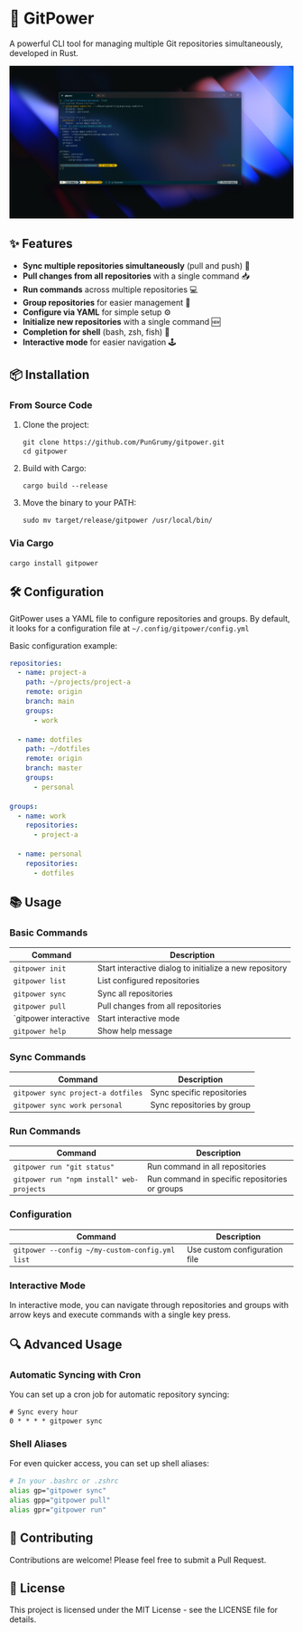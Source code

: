 # 🚀 GitPower

A powerful CLI tool for managing multiple Git repositories simultaneously, developed in Rust.

![Preview](./public/preview.png)

## ✨ Features

- **Sync multiple repositories simultaneously** (pull and push) 🔄
- **Pull changes from all repositories** with a single command 📥
- **Run commands** across multiple repositories 💻
- **Group repositories** for easier management 📁
- **Configure via YAML** for simple setup ⚙️
- **Initialize new repositories** with a single command 🆕
- **Completion for shell** (bash, zsh, fish) 🐚
- **Interactive mode** for easier navigation 🕹️

## 📦 Installation

### From Source Code

1. Clone the project:

   ```
   git clone https://github.com/PunGrumy/gitpower.git
   cd gitpower
   ```

2. Build with Cargo:

   ```
   cargo build --release
   ```

3. Move the binary to your PATH:

   ```
   sudo mv target/release/gitpower /usr/local/bin/
   ```

### Via Cargo

```
cargo install gitpower
```

## 🛠️ Configuration

GitPower uses a YAML file to configure repositories and groups. By default, it looks for a configuration file at `~/.config/gitpower/config.yml`

Basic configuration example:

```yaml
repositories:
  - name: project-a
    path: ~/projects/project-a
    remote: origin
    branch: main
    groups:
      - work

  - name: dotfiles
    path: ~/dotfiles
    remote: origin
    branch: master
    groups:
      - personal

groups:
  - name: work
    repositories:
      - project-a

  - name: personal
    repositories:
      - dotfiles
```

## 📚 Usage

### Basic Commands

| Command               | Description                                             |
| --------------------- | ------------------------------------------------------- |
| `gitpower init`       | Start interactive dialog to initialize a new repository |
| `gitpower list`       | List configured repositories                            |
| `gitpower sync`       | Sync all repositories                                   |
| `gitpower pull`       | Pull changes from all repositories                      |
| `gitpower interactive | Start interactive mode                                  |
| `gitpower help`       | Show help message                                       |

### Sync Commands

| Command                            | Description                |
| ---------------------------------- | -------------------------- |
| `gitpower sync project-a dotfiles` | Sync specific repositories |
| `gitpower sync work personal`      | Sync repositories by group |

### Run Commands

| Command                                   | Description                                    |
| ----------------------------------------- | ---------------------------------------------- |
| `gitpower run "git status"`               | Run command in all repositories                |
| `gitpower run "npm install" web-projects` | Run command in specific repositories or groups |

### Configuration

| Command                                         | Description                   |
| ----------------------------------------------- | ----------------------------- |
| `gitpower --config ~/my-custom-config.yml list` | Use custom configuration file |

### Interactive Mode

In interactive mode, you can navigate through repositories and groups with arrow keys and execute commands with a single key press.

## 🔍 Advanced Usage

### Automatic Syncing with Cron

You can set up a cron job for automatic repository syncing:

```
# Sync every hour
0 * * * * gitpower sync
```

### Shell Aliases

For even quicker access, you can set up shell aliases:

```bash
# In your .bashrc or .zshrc
alias gp="gitpower sync"
alias gpp="gitpower pull"
alias gpr="gitpower run"
```

## 👥 Contributing

Contributions are welcome! Please feel free to submit a Pull Request.

## 📄 License

This project is licensed under the MIT License - see the LICENSE file for details.
